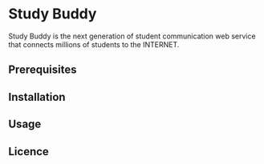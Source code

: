 # Study Buddy
Study Buddy is the next generation of student communication web service that connects millions of students to the INTERNET. 

## Prerequisites


## Installation


## Usage


## Licence

